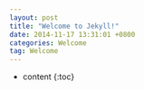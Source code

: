 ```yaml
---
layout: post
title: "Welcome to Jekyll!"
date: 2014-11-17 13:31:01 +0800
categories: Welcome
tag: Welcome
---
```


* content
{:toc}
